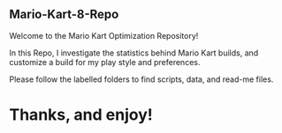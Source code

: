## Mario-Kart-8-Repo

Welcome to the Mario Kart Optimization Repository!

In this Repo, I investigate the statistics behind Mario Kart builds, and customize a build for my play style and preferences. 

Please follow the labelled folders to find scripts, data, and read-me files. 

# Thanks, and enjoy! 
